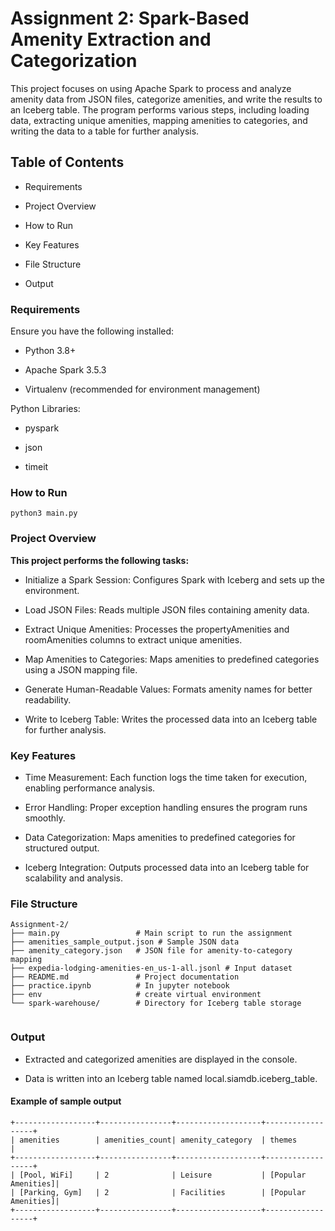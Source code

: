 # Assignment 2: Spark-Based Amenity Extraction and Categorization

This project focuses on using Apache Spark to process and analyze amenity data from JSON files, categorize amenities, and write the results to an Iceberg table. The program performs various steps, including loading data, extracting unique amenities, mapping amenities to categories, and writing the data to a table for further analysis.

## Table of Contents
- Requirements

- Project Overview

- How to Run

- Key Features

- File Structure

- Output

### Requirements

Ensure you have the following installed:

- Python 3.8+

- Apache Spark 3.5.3

- Virtualenv (recommended for environment management)

Python Libraries:

- pyspark

- json

- timeit

### How to Run 
```
python3 main.py
```


### Project Overview
**This project performs the following tasks:**

- Initialize a Spark Session: Configures Spark with Iceberg and sets up the environment.

- Load JSON Files: Reads multiple JSON files containing amenity data.

- Extract Unique Amenities: Processes the propertyAmenities and roomAmenities columns to extract unique amenities.

- Map Amenities to Categories: Maps amenities to predefined categories using a JSON mapping file.

- Generate Human-Readable Values: Formats amenity names for better readability.

- Write to Iceberg Table: Writes the processed data into an Iceberg table for further analysis.


### Key Features
- Time Measurement: Each function logs the time taken for execution, enabling performance analysis.

- Error Handling: Proper exception handling ensures the program runs smoothly.

- Data Categorization: Maps amenities to predefined categories for structured output.

- Iceberg Integration: Outputs processed data into an Iceberg table for scalability and analysis.

### File Structure

```
Assignment-2/
├── main.py                 # Main script to run the assignment
├── amenities_sample_output.json # Sample JSON data
├── amenity_category.json   # JSON file for amenity-to-category mapping
├── expedia-lodging-amenities-en_us-1-all.jsonl # Input dataset
├── README.md               # Project documentation
├── practice.ipynb          # In jupyter notebook
├── env                     # create virtual environment
└── spark-warehouse/        # Directory for Iceberg table storage
 
```

### Output
- Extracted and categorized amenities are displayed in the console.

- Data is written into an Iceberg table named local.siamdb.iceberg_table.

#### Example of sample output

```
+------------------+----------------+-------------------+------------------+
| amenities        | amenities_count| amenity_category  | themes           |
+------------------+----------------+-------------------+------------------+
| [Pool, WiFi]     | 2              | Leisure           | [Popular Amenities]|
| [Parking, Gym]   | 2              | Facilities        | [Popular Amenities]|
+------------------+----------------+-------------------+------------------+
```
